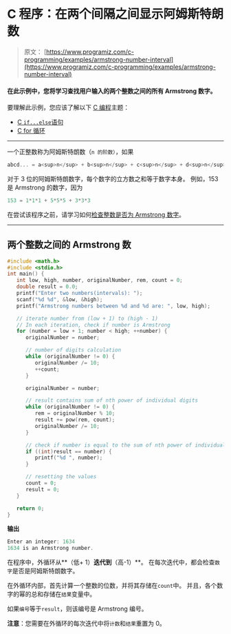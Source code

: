 # C 程序：在两个间隔之间显示阿姆斯特朗数

> 原文： [https://www.programiz.com/c-programming/examples/armstrong-number-interval](https://www.programiz.com/c-programming/examples/armstrong-number-interval)

#### 在此示例中，您将学习查找用户输入的两个整数之间的所有 Armstrong 数字。

要理解此示例，您应该了解以下 [C 编程](/c-programming "C tutorial")主题：

*   [C `if...else`语句](/c-programming/c-if-else-statement)
*   [C for 循环](/c-programming/c-for-loop)

* * *

一个正整数称为阿姆斯特朗数（`n 的阶数）`，如果

```c
abcd... = a<sup>n</sup> + b<sup>n</sup> + c<sup>n</sup> + d<sup>n</sup> + 
```

对于 3 位的阿姆斯特朗数字，每个数字的立方数之和等于数字本身。 例如，153 是 Armstrong 的数字，因为

```c
153 = 1*1*1 + 5*5*5 + 3*3*3

```

在尝试该程序之前，请学习如何[检查整数是否为 Armstrong 数字](https://www.programiz.com/c-programming/examples/check-armstrong-number)。

* * *

## 两个整数之间的 Armstrong 数

```c
#include <math.h>
#include <stdio.h>
int main() {
   int low, high, number, originalNumber, rem, count = 0;
   double result = 0.0;
   printf("Enter two numbers(intervals): ");
   scanf("%d %d", &low, &high);
   printf("Armstrong numbers between %d and %d are: ", low, high);

   // iterate number from (low + 1) to (high - 1)
   // In each iteration, check if number is Armstrong
   for (number = low + 1; number < high; ++number) {
      originalNumber = number;

      // number of digits calculation
      while (originalNumber != 0) {
         originalNumber /= 10;
         ++count;
      }

      originalNumber = number;

      // result contains sum of nth power of individual digits
      while (originalNumber != 0) {
         rem = originalNumber % 10;
         result += pow(rem, count);
         originalNumber /= 10;
      }

      // check if number is equal to the sum of nth power of individual digits
      if ((int)result == number) {
         printf("%d ", number);
      }

      // resetting the values
      count = 0;
      result = 0;
   }

   return 0;
}
```

**输出**

```c
Enter an integer: 1634
1634 is an Armstrong number. 
```

在程序中，外循环从**（低+ 1）**迭代到**（高-1）**。 在每次迭代中，都会检查`数字`是否是阿姆斯特朗数字。

在外循环内部，首先计算一个整数的位数，并将其存储在`count`中。 并且，各个数字的幂的总和存储在`结果`变量中。

如果`编号`等于`result`，则该编号是 Armstrong 编号。

**注意**：您需要在外循环的每次迭代中将`计数`和`结果`重置为 0。